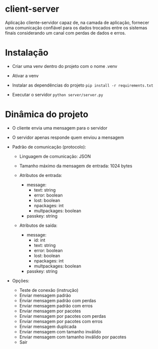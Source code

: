 # client-server
Aplicação cliente-servidor capaz de, na camada de aplicação, fornecer uma comunicação confiável para os dados trocados entre os sistemas finais considerando um canal com perdas de dados e erros.


# Instalação
- Criar uma venv dentro do projeto com o nome .venv
- Ativar a venv

- Instalar as dependências do projeto
`pip install -r requirements.txt`

- Executar o servidor
`python server/server.py`


# Dinâmica do projeto
- O cliente envia uma mensagem para o servidor
- O servidor apenas responde quem enviou a mensagem
- Padrão de comunicação (protocolo):
  - Linguagem de comunicação: JSON
  - Tamanho máximo da mensagem de entrada: 1024 bytes
  - Atributos de entrada:
    - message:
      - text: string
      - error: boolean
      - lost: boolean
      - npackages: int
      - multpackages: boolean
    - passkey: string

  - Atributos de saída:
    - message:
      - id: int
      - text: string
      - error: boolean
      - lost: boolean
      - npackages: int
      - multpackages: boolean
    - passkey: string

- Opções:
  - Teste de conexão (instrução)
  - Enviar mensagem padrão
  - Enviar mensagem padrão com perdas
  - Enviar mensagem padrão com erros
  - Enviar mensagem por pacotes
  - Enviar mensagem por pacotes com perdas
  - Enviar mensagem por pacotes com erros
  - Enviar mensagem duplicada
  - Enviar mensagem com tamanho inválido
  - Enviar mensagem com tamanho inválido por pacotes
  - Sair
